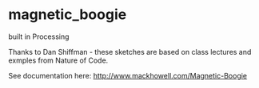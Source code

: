 magnetic_boogie
===============

built in Processing

Thanks to Dan Shiffman - these sketches are based on class lectures and exmples from Nature of Code.

See documentation here: http://www.mackhowell.com/Magnetic-Boogie


